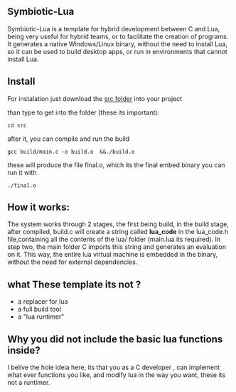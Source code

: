 
## Symbiotic-Lua

Symbiotic-Lua  is a template for hybrid development between C and Lua, being very useful for hybrid teams, or to facilitate the creation of programs. It generates a native Windows/Linux binary, without the need to install Lua, so it can be used to build desktop apps, or run in environments that cannot install Lua.
## Install 
For instalation  just download the [src folder](https://github.com/OUIsolutions/Symbiotic-Lua/archive/refs/tags/v0.04.zip)  into your project

than type to get into the folder (these its important):
```shel
cd src 
```
after it, you can compile and run the build

```shel
gcc build/main.c -o build.o  &&./build.o
```

these will produce the file final.o, which its the final embed binary 
you can run it with 

```shel
./final.o
```


## How it works:
 The system works through 2 stages, the first being build, in the build stage, after compiled, build.c will create a string called **lua_code** in the lua_code.h file,containing all the contents of the lua/ folder (main.lua its required). In step two, the main folder C imports this string and generates an evaluation on it.
This way, the entire lua virtual machine is embedded in the binary, without the need for external dependencies.

## what These template its not ?
- a replacer for lua 
- a full build tool 
- a "lua runtimer" 

## Why you did not include the basic lua functions inside?
I belive the hole ideia here, its that you as a C developer , can implement what ever functions you like, and modify lua in the way you want, these its not a runtimer. 


